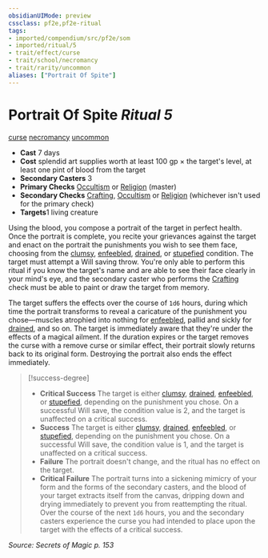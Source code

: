 ```yaml
---
obsidianUIMode: preview
cssclass: pf2e,pf2e-ritual
tags:
- imported/compendium/src/pf2e/som
- imported/ritual/5
- trait/effect/curse
- trait/school/necromancy
- trait/rarity/uncommon
aliases: ["Portrait Of Spite"]
---
```

# Portrait Of Spite *Ritual 5*  
[curse](curse.md)  [necromancy](necromancy.md)  [uncommon](uncommon.md)  

- **Cast** 7 days
- **Cost** splendid art supplies worth at least 100 gp × the target's level, at least one pint of blood from the target
- **Secondary Casters** 3
- **Primary Checks** [Occultism](../../skills.md#Occultism) or [Religion](../../skills.md#Religion) (master)
- **Secondary Checks** [Crafting](../../skills.md#Crafting), [Occultism](../../skills.md#Occultism) or [Religion](../../skills.md#Religion) (whichever isn't used for the primary check)
- **Targets**1 living creature

Using the blood, you compose a portrait of the target in perfect health. Once the portrait is complete, you recite your grievances against the target and enact on the portrait the punishments you wish to see them face, choosing from the [clumsy](conditions.md#Clumsy), [enfeebled](conditions.md#Enfeebled), [drained](conditions.md#Drained), or [stupefied](conditions.md#Stupefied) condition. The target must attempt a Will saving throw. You're only able to perform this ritual if you know the target's name and are able to see their face clearly in your mind's eye, and the secondary caster who performs the [Crafting](../../skills.md#Crafting) check must be able to paint or draw the target from memory.

The target suffers the effects over the course of `1d6` hours, during which time the portrait transforms to reveal a caricature of the punishment you chose—muscles atrophied into nothing for [enfeebled](conditions.md#Enfeebled), pallid and sickly for [drained](conditions.md#Drained), and so on. The target is immediately aware that they're under the effects of a magical ailment. If the duration expires or the target removes the curse with a remove curse or similar effect, their portrait slowly returns back to its original form. Destroying the portrait also ends the effect immediately.

> [!success-degree] 
> - **Critical Success** The target is either [clumsy](conditions.md#Clumsy), [drained](conditions.md#Drained), [enfeebled](conditions.md#Enfeebled), or [stupefied](conditions.md#Stupefied), depending on the punishment you chose. On a successful Will save, the condition value is 2, and the target is unaffected on a critical success.
> - **Success** The target is either [clumsy](conditions.md#Clumsy), [drained](conditions.md#Drained), [enfeebled](conditions.md#Enfeebled), or [stupefied](conditions.md#Stupefied), depending on the punishment you chose. On a successful Will save, the condition value is 1, and the target is unaffected on a critical success.
> - **Failure** The portrait doesn't change, and the ritual has no effect on the target.
> - **Critical Failure** The portrait turns into a sickening mimicry of your form and the forms of the secondary casters, and the blood of your target extracts itself from the canvas, dripping down and drying immediately to prevent you from reattempting the ritual. Over the course of the next `1d6` hours, you and the secondary casters experience the curse you had intended to place upon the target with the effects of a critical success.

*Source: Secrets of Magic p. 153*